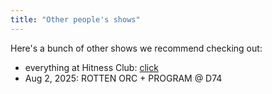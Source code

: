 ```yaml
---
title: "Other people's shows"
---
```


Here's a bunch of other shows we recommend checking out:

- everything at Hitness Club: [click](https://hitness.club/events)
- Aug 2, 2025: ROTTEN ORC + PROGRAM @ D74
